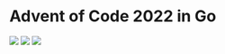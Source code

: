 # Advent of Code 2022 in Go

![](https://img.shields.io/badge/2022%20📅-orange) ![](https://img.shields.io/badge/Stars%20⭐-5-yellow) ![](https://img.shields.io/badge/Days%20completed-2-red)
